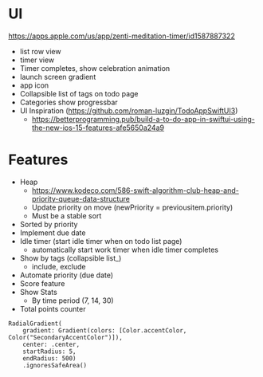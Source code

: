 # UI
https://apps.apple.com/us/app/zenti-meditation-timer/id1587887322
- list row view 
- timer view
- Timer completes, show celebration animation
- launch screen gradient
- app icon
- Collapsible list of tags on todo page
- Categories show progressbar
- UI Inspiration (https://github.com/roman-luzgin/TodoAppSwiftUI3)
	- https://betterprogramming.pub/build-a-to-do-app-in-swiftui-using-the-new-ios-15-features-afe5650a24a9

# Features
- Heap 
	- https://www.kodeco.com/586-swift-algorithm-club-heap-and-priority-queue-data-structure
	- Update priority on move (newPriority = previousitem.priority)
	- Must be a stable sort
- Sorted by priority
- Implement due date
- Idle timer (start idle timer when on todo list page)
	- automatically start work timer when idle timer completes
- Show by tags (collapsible list_)
	- include, exclude
- Automate priority (due date)
- Score feature
- Show Stats
	- By time period (7, 14, 30) 
- Total points counter


```
RadialGradient(
	gradient: Gradient(colors: [Color.accentColor, Color("SecondaryAccentColor")]),
	center: .center,
	startRadius: 5,
	endRadius: 500)
	.ignoresSafeArea()
```